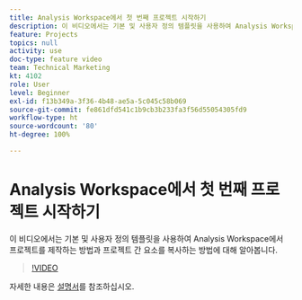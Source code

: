 ```yaml
---
title: Analysis Workspace에서 첫 번째 프로젝트 시작하기
description: 이 비디오에서는 기본 및 사용자 정의 템플릿을 사용하여 Analysis Workspace에서 프로젝트를 제작하는 방법과 프로젝트 간 요소를 복사하는 방법에 대해 알아봅니다.
feature: Projects
topics: null
activity: use
doc-type: feature video
team: Technical Marketing
kt: 4102
role: User
level: Beginner
exl-id: f13b349a-3f36-4b48-ae5a-5c045c58b069
source-git-commit: fe861dfd541c1b9cb3b233fa3f56d55054305fd9
workflow-type: ht
source-wordcount: '80'
ht-degree: 100%

---
```


# Analysis Workspace에서 첫 번째 프로젝트 시작하기

이 비디오에서는 기본 및 사용자 정의 템플릿을 사용하여 Analysis Workspace에서 프로젝트를 제작하는 방법과 프로젝트 간 요소를 복사하는 방법에 대해 알아봅니다.

>[!VIDEO](https://video.tv.adobe.com/v/30368/?quality=12)

자세한 내용은 [설명서](https://experienceleague.adobe.com/docs/analytics/analyze/analysis-workspace/build-workspace-project/freeform-overview.html)를 참조하십시오.
